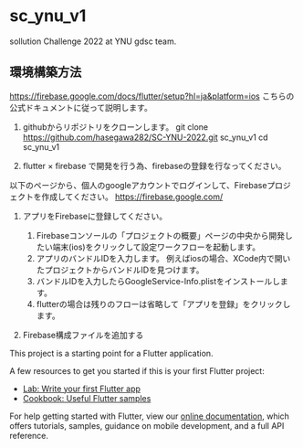 # sc_ynu_v1

sollution Challenge 2022 at YNU gdsc team.

## 環境構築方法

https://firebase.google.com/docs/flutter/setup?hl=ja&platform=ios
こちらの公式ドキュメントに従って説明します。
1. githubからリポジトリをクローンします。
    git clone https://github.com/hasegawa282/SC-YNU-2022.git sc_ynu_v1
    cd sc_ynu_v1

1. flutter × firebase で開発を行う為、firebaseの登録を行なってください。

以下のページから、個人のgoogleアカウントでログインして、Firebaseプロジェクトを作成してください。
https://firebase.google.com/

1. アプリをFirebaseに登録してください。
    1. Firebaseコンソールの「プロジェクトの概要」ページの中央から開発したい端末(ios)をクリックして設定ワークフローを起動します。
    1. アプリのバンドルIDを入力します。
        例えばiosの場合、XCode内で開いたプロジェクトからバンドルIDを見つけます。
    1. バンドルIDを入力したらGoogleService-Info.plistをインストールします。
    1. flutterの場合は残りのフローは省略して「アプリを登録」をクリックします。

1. Firebase構成ファイルを追加する


This project is a starting point for a Flutter application.

A few resources to get you started if this is your first Flutter project:

- [Lab: Write your first Flutter app](https://flutter.dev/docs/get-started/codelab)
- [Cookbook: Useful Flutter samples](https://flutter.dev/docs/cookbook)

For help getting started with Flutter, view our
[online documentation](https://flutter.dev/docs), which offers tutorials,
samples, guidance on mobile development, and a full API reference.
